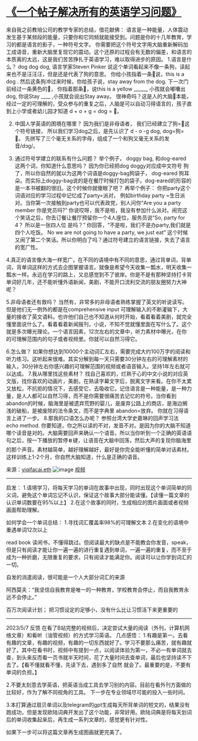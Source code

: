 # [《一个帖子解决所有的英语学习问题》](https://github.com/QiYongchuan/MyGitBlog/issues/12)

来自我之前教培公司的教学专家的总结，借花献佛：
语言是一种能量，人体震动发生基于某频段的能量，只要你和它同频就能接受到。问题是你的十几年教育，学习的都是语言的影子，一种符号文字。 你需要把这个符号文字用大脑重新解码加工成语音，重新大脑里复现它的震动。这个还原的过程会有无数的偏差，和语言的本质离的太远，这是我们苦苦挣扎于英语学习，难以取得进步的原因。
1.语言是什么？ dog dog dog,  语言学家Steven Pinker 说这个单词看起来不像一条狗，读起来也不是汪汪汪，但是还是代表了狗的意思。 你给小孩指着一条🐶说，this is a dog . 然后这条狗冲过来时候，你给孩子说，stay away from the dog.   下一次门前经过一条黄色的🐶， 你指着那条🐶，说this is a yellow ______  小孩就会嘟囔出dog, 你说Stay ____ ,小孩就会说出Stay away。 很神奇吗？这是人的大脑🧠本能，经过一定的可理解的，受众参与的重复之后，人脑是可以自动习得语言的，孩子直到上小学或者幼儿园才知道 d + o + g = dog = 🐶。

2. 中国人学英语的困境在哪里？  因为我们是非母语者， 我们已经建立了狗=🐶这个符号链接， 所以我们学习dog之后，是先认识了 d - o -g dog,  dog=狗=🐶。  先拼写了三个毫无关系的字母，组成了一个和狗又毫无关系的发音/dɔɡ/。

3. 通过符号学建立的联系有什么问题？  举个例子， doggy bag, 和dog-eared 这两个词，你知道什么意思吗？ 因为你已经把dog doggy对应成中文符号 狗了，所以你自然的就以为这两个词语是doggy-bag狗袋子， dog-eared 狗耳朵。而实际上doggy-bag说的是在餐厅时候打包的袋子。dog-eared的形容的是一本书被翻的很旧。这个时候你就傻眼了吧？ 再举个例子： 你把party这个词语对应的学习过程中记忆成了party=派对， 例如birthday party =生日派对。当你第一次接触到party也可以代表政党，别人问你“Are you a party member  你是党员吗?”  你说哎呀，我不是啦，我没有参加什么派对。闹完这个笑话之后，你去订餐让餐厅预留你一个4人座位，服务员说“So, party for 4？  所以是一张四人位 是吗？” 你回答，“不是啦，我们不是办party,我们就是四个人吃饭。 No we are not going to have a party, we just eat” 这个时候又闹了第二个笑话。所以你明白了吗？通过符号建立的语言链接，失去了语言的宽广性。

4.真正的语言像大海一样宽广，在不同的语境中有不同的意思，通过背单词，背单词，背单词这样的方式去企图掌握语言。就像是希望今天收集一瓢水，明天收集一瓢水一样。永远在学习的路上，又总感觉到不了彼岸。你是不是有那种坚持打卡背单词好几年，还不能听懂外语新闻，美剧，不能开口流利交流的朋友圈努力大神呢？

5.非母语者还有救吗？ 当然有，非常多的非母语者熟练掌握了英文的听说读写。但是他们无一例外的都是在comprehensive input 可理解输入的不断灌输下，大量的接收了英文语料。也许他们自己也不知道从何时开始，看着看着美剧，就完全懂里面说什么了。看着看着新闻报刊，小说，不知不觉就懂里面在写什么了。这个就是多次曝光理论。一个语言因素，12次左右的文章中，听力素材中曝光，在你的可理解范围内的句子或者视频里。你就可以自然习得它。

6.怎么做？  如果你想达到10000个主动词汇左右，需要完成大约100万字的阅读和听力练习。这听起来很难。其实分解到每一天只需要30分钟左右的可理解素材的输入，30分钟左右你感兴趣的可理解范围的视频或者语音输入。坚持1年左右就可以达成。
7.我从哪里找这些素材？ 找自己喜欢的，烂熟于心的中文小说的对应英文版，找你喜欢的动画片，美剧，在熟读字幕文字后，脱离文字来看。在你不太累又放松，不抗拒的情况下，去感受它，去吸收它。记住语言是一种能量，是一种力量，是人人都可以自然习得，而不是你需要很痛苦去记忆的符号。当你看到abandon的时候，脑海里是被遗弃荒野的婴儿，是废弃公路上的商店，是海边搁浅的破船，是被废除的法令条文，而不是字典里 abandon=放弃。 你就在习得语言上进了一步。
8.那我的口语怎么办呢？ 参照台湾大学史嘉琳的回声学习法 echo method. 你要知道，你之所以读的不对，发音不对。是因为你的大脑不知道哪个读音是对的。大脑需要回声来确认一个语音。所以当你听到一个正确的英语语句之后，按一下播放的暂停⏸️键，让语音在大脑中回荡，然后大声的复现你脑海里的那个声音。素材越简单，越好理解越好，最好是你完全能听懂的简单对话素材。这样训练上1-2个月，你自然大脑知道，什么是正确的语音。

来源：[yiqifacai.eth](https://twitter.com/yiqifacai)
![image](https://user-images.githubusercontent.com/105039020/235140327-8c55a63a-269e-43e5-b6c9-f74412c481e4.png)
[视频](https://www.bilibili.com/video/BV1ns4y1A7fj/?spm_id_from=333.999.0.0&vd_source=c9d625859374d820a57d72c6da935c00)


---

启发：
1.语境学习，将每天学习的单词在故事中出现，同时出现这个单词简单的同义词，避免这个单词忘记不认识，保证这个故事大部分能读懂。【读懂一篇文章的认识单词数要在95%以上】
2.在这个故事的同时，生成相应的图片画面或者视频画面帮助理解。

如何学会一个单词总结：
1.寻找词汇覆盖率98%的可理解文本
2.在变化的语境中重遇单词12次以上

read book
读闲书，不懂得跳过。但阅读最大的缺点是不能教会你发音，speak，但是只有阅读才能让你一遍一遍的进行重复遇到单词，一遍一遍的重复，而不至于成为一种折磨，无限重复的要求，只有阅读才能满足你。阅读可以让你学到词汇的一切。

自发的消遣阅读，很可能是一个人大部分词汇的来源

阿西莫夫：“我坚信自我教育是唯一的一种教育，学校教育会停止，而自我教育永远不会停止。”


百万次阅读计划；
把习惯设定的足够小，没有什么比让习惯活下来更重要的


---

2023/5/7  反馈
在看了B站完整的视频后，决定尝试大量的阅读（外刊，计算机网络文章）和看听（油管视频）的方式学习英语。
几点感悟：
1.有趣是第一。去看有趣的文章，有趣的视频，有趣的一切东西就好了。学习不要那么痛苦，就有趣就好了。其中在看书时，视频中有提到一点，以阅读体验为第一，不必一有单词就去查，到头来反而看一页书就半天时间，花了大量时间去查单词，最后也坚持读不下去了。【看不懂就看不懂，先读下去，遇到多了自然 就会了。最重要的是，不要有单词的负担。】

2.不要太刻意去学英语，把英语当成工具去学习别的内容。目前在看外刊方面做的比较好，作为了解不同视角的工具。
下一步在专业领域尽可能的投入一些时间。

3.本打算通过扇贝单词以及telegram的gpt生成每天所背单词的短文的，结果没有跑成功，但是发现欧陆词典开发出了这个功能，非常好用。欧陆词典是将每天划词后的单词收集起来后，再生成一系列文章的，感觉更有针对性。

如果下一步可以将这篇文章再生成图画就更完美了。